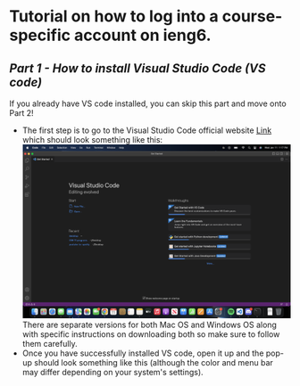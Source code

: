 # **Tutorial on how to log into a course-specific account on ieng6.**
## *Part 1 - How to install Visual Studio Code (VS code)*
If you already have VS code installed, you can skip this part and move onto Part 2!

* The first step is to go to the Visual Studio Code official website [Link](https://code.visualstudio.com/) which should look something like this:
![Image](https://raw.githubusercontent.com/ShawnMalal/cse15l-lab-reports/main/Screenshot%202023-01-11%20at%201.17.41%20PM.png) 
  There are separate versions for both Mac OS and Windows OS along with specific instructions on downloading both so make sure to follow them carefully. 
* Once you have successfully installed VS code, open it up and the pop-up should look something like this (although the color and menu bar may differ         depending on your system's settings).

